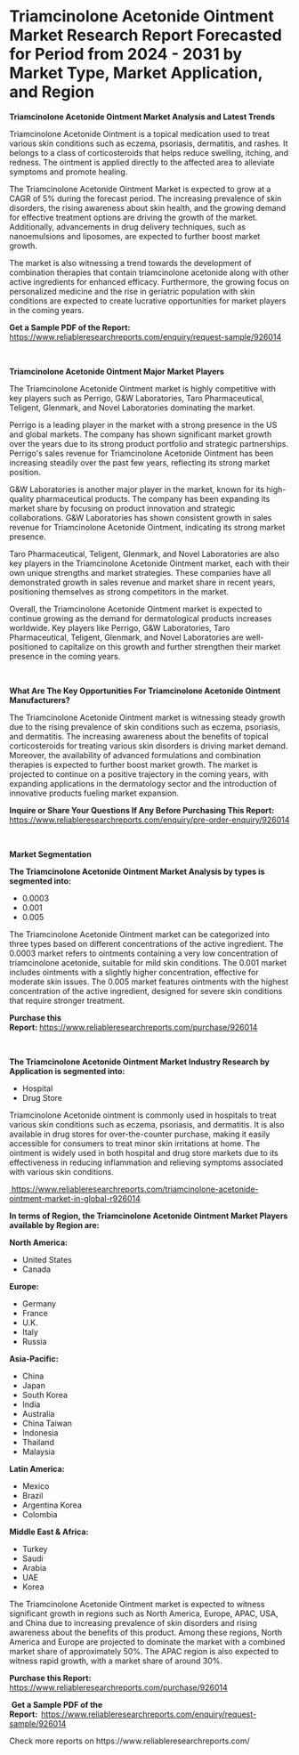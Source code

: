 <p><h1>Triamcinolone Acetonide Ointment Market Research Report Forecasted for Period from 2024 -  2031 by Market Type, Market Application, and Region</h1></p><p><strong>Triamcinolone Acetonide Ointment Market Analysis and Latest Trends</strong></p>
<p><p>Triamcinolone Acetonide Ointment is a topical medication used to treat various skin conditions such as eczema, psoriasis, dermatitis, and rashes. It belongs to a class of corticosteroids that helps reduce swelling, itching, and redness. The ointment is applied directly to the affected area to alleviate symptoms and promote healing.</p><p>The Triamcinolone Acetonide Ointment Market is expected to grow at a CAGR of 5% during the forecast period. The increasing prevalence of skin disorders, the rising awareness about skin health, and the growing demand for effective treatment options are driving the growth of the market. Additionally, advancements in drug delivery techniques, such as nanoemulsions and liposomes, are expected to further boost market growth.</p><p>The market is also witnessing a trend towards the development of combination therapies that contain triamcinolone acetonide along with other active ingredients for enhanced efficacy. Furthermore, the growing focus on personalized medicine and the rise in geriatric population with skin conditions are expected to create lucrative opportunities for market players in the coming years.</p></p>
<p><strong>Get a Sample PDF of the Report:&nbsp;</strong> <a href="https://www.reliableresearchreports.com/enquiry/request-sample/926014">https://www.reliableresearchreports.com/enquiry/request-sample/926014</a></p>
<p>&nbsp;</p>
<p><strong>Triamcinolone Acetonide Ointment Major Market Players</strong></p>
<p><p>The Triamcinolone Acetonide Ointment market is highly competitive with key players such as Perrigo, G&W Laboratories, Taro Pharmaceutical, Teligent, Glenmark, and Novel Laboratories dominating the market. </p><p>Perrigo is a leading player in the market with a strong presence in the US and global markets. The company has shown significant market growth over the years due to its strong product portfolio and strategic partnerships. Perrigo's sales revenue for Triamcinolone Acetonide Ointment has been increasing steadily over the past few years, reflecting its strong market position. </p><p>G&W Laboratories is another major player in the market, known for its high-quality pharmaceutical products. The company has been expanding its market share by focusing on product innovation and strategic collaborations. G&W Laboratories has shown consistent growth in sales revenue for Triamcinolone Acetonide Ointment, indicating its strong market presence. </p><p>Taro Pharmaceutical, Teligent, Glenmark, and Novel Laboratories are also key players in the Triamcinolone Acetonide Ointment market, each with their own unique strengths and market strategies. These companies have all demonstrated growth in sales revenue and market share in recent years, positioning themselves as strong competitors in the market. </p><p>Overall, the Triamcinolone Acetonide Ointment market is expected to continue growing as the demand for dermatological products increases worldwide. Key players like Perrigo, G&W Laboratories, Taro Pharmaceutical, Teligent, Glenmark, and Novel Laboratories are well-positioned to capitalize on this growth and further strengthen their market presence in the coming years.</p></p>
<p>&nbsp;</p>
<p><strong>What Are The Key Opportunities For Triamcinolone Acetonide Ointment Manufacturers?</strong></p>
<p><p>The Triamcinolone Acetonide Ointment market is witnessing steady growth due to the rising prevalence of skin conditions such as eczema, psoriasis, and dermatitis. The increasing awareness about the benefits of topical corticosteroids for treating various skin disorders is driving market demand. Moreover, the availability of advanced formulations and combination therapies is expected to further boost market growth. The market is projected to continue on a positive trajectory in the coming years, with expanding applications in the dermatology sector and the introduction of innovative products fueling market expansion.</p></p>
<p><strong>Inquire or Share Your Questions If Any Before Purchasing This Report:</strong> <a href="https://www.reliableresearchreports.com/enquiry/pre-order-enquiry/926014">https://www.reliableresearchreports.com/enquiry/pre-order-enquiry/926014</a></p>
<p>&nbsp;</p>
<p><strong>Market Segmentation</strong></p>
<p><strong>The Triamcinolone Acetonide Ointment Market Analysis by types is segmented into:</strong></p>
<p><ul><li>0.0003</li><li>0.001</li><li>0.005</li></ul></p>
<p><p>The Triamcinolone Acetonide Ointment market can be categorized into three types based on different concentrations of the active ingredient. The 0.0003 market refers to ointments containing a very low concentration of triamcinolone acetonide, suitable for mild skin conditions. The 0.001 market includes ointments with a slightly higher concentration, effective for moderate skin issues. The 0.005 market features ointments with the highest concentration of the active ingredient, designed for severe skin conditions that require stronger treatment.</p></p>
<p><strong>Purchase this Report:&nbsp;</strong><a href="https://www.reliableresearchreports.com/purchase/926014">https://www.reliableresearchreports.com/purchase/926014</a></p>
<p>&nbsp;</p>
<p><strong>The Triamcinolone Acetonide Ointment Market Industry Research by Application is segmented into:</strong></p>
<p><ul><li>Hospital</li><li>Drug Store</li></ul></p>
<p><p>Triamcinolone Acetonide ointment is commonly used in hospitals to treat various skin conditions such as eczema, psoriasis, and dermatitis. It is also available in drug stores for over-the-counter purchase, making it easily accessible for consumers to treat minor skin irritations at home. The ointment is widely used in both hospital and drug store markets due to its effectiveness in reducing inflammation and relieving symptoms associated with various skin conditions.</p></p>
<p><a href="https://www.reliableresearchreports.com/triamcinolone-acetonide-ointment-market-in-global-r926014">&nbsp;https://www.reliableresearchreports.com/triamcinolone-acetonide-ointment-market-in-global-r926014</a></p>
<p><strong>In terms of Region, the Triamcinolone Acetonide Ointment Market Players available by Region are:</strong></p>
<p>
    <p> <strong> North America: </strong>
        <ul>
            <li>United States</li>
            <li>Canada</li>
        </ul>
        </p> 
    <p> <strong> Europe: </strong>
        <ul>
            <li>Germany</li>
            <li>France</li>
            <li>U.K.</li>
            <li>Italy</li>
            <li>Russia</li>
        </ul>
        </p> 
    <p> <strong> Asia-Pacific: </strong>
        <ul>
            <li>China</li>
            <li>Japan</li>
            <li>South Korea</li>
            <li>India</li>
            <li>Australia</li>
            <li>China Taiwan</li>
            <li>Indonesia</li>
            <li>Thailand</li>
            <li>Malaysia</li>
        </ul>
        </p> 
    <p> <strong> Latin America: </strong>
        <ul>
            <li>Mexico</li>
            <li>Brazil</li>
            <li>Argentina Korea</li>
            <li>Colombia</li>
        </ul>
        </p> 
    <p> <strong> Middle East & Africa: </strong>
        <ul>
            <li>Turkey</li>
            <li>Saudi</li>
            <li>Arabia</li>
            <li>UAE</li>
            <li>Korea</li>
        </ul>
    </p>
    </p>
<p><p>The Triamcinolone Acetonide Ointment market is expected to witness significant growth in regions such as North America, Europe, APAC, USA, and China due to increasing prevalence of skin disorders and rising awareness about the benefits of this product. Among these regions, North America and Europe are projected to dominate the market with a combined market share of approximately 50%. The APAC region is also expected to witness rapid growth, with a market share of around 30%.</p></p>
<p><strong>Purchase this Report: </strong><a href="https://www.reliableresearchreports.com/purchase/926014">https://www.reliableresearchreports.com/purchase/926014</a></p>
<p>&nbsp;<strong>Get a Sample PDF of the Report:&nbsp;&nbsp;</strong><a href="https://www.reliableresearchreports.com/enquiry/request-sample/926014">https://www.reliableresearchreports.com/enquiry/request-sample/926014</a></p>
<p><strong></strong></p>
<p>Check more reports on https://www.reliableresearchreports.com/</p>